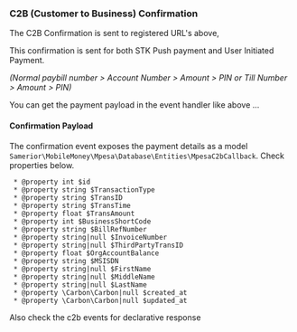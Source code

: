### C2B (Customer to Business) Confirmation

The C2B Confirmation is sent to registered URL's above, 

This confirmation is sent for both STK Push payment and User Initiated Payment.

_(Normal paybill number > Account Number > Amount > PIN or Till Number > Amount  > PIN)_

You can get the payment payload in the event handler like above ...

#### Confirmation Payload

The confirmation event exposes the payment details as a model `Samerior\MobileMoney\Mpesa\Database\Entities\MpesaC2bCallback`.
Check properties below.

```
 * @property int $id
 * @property string $TransactionType
 * @property string $TransID
 * @property string $TransTime
 * @property float $TransAmount
 * @property int $BusinessShortCode
 * @property string $BillRefNumber
 * @property string|null $InvoiceNumber
 * @property string|null $ThirdPartyTransID
 * @property float $OrgAccountBalance
 * @property string $MSISDN
 * @property string|null $FirstName
 * @property string|null $MiddleName
 * @property string|null $LastName
 * @property \Carbon\Carbon|null $created_at
 * @property \Carbon\Carbon|null $updated_at
```

Also check the c2b events for declarative response
